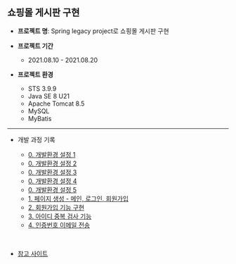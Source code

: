 ## 쇼핑몰 게시판 구현

- **프로젝트 명**: Spring legacy project로 쇼핑몰 게시판 구현

- **프로젝트 기간**
  - 2021.08.10 - 2021.08.20

- **프로젝트 환경**
  - STS 3.9.9
  - Java SE 8 U21
  - Apache Tomcat 8.5
  - MySQL
  - MyBatis

---
- 개발 과정 기록

  - [0. 개발환경 설정 1](https://github.com/sanga327/Spring_shopping_board/blob/main/document/0.%20%ED%94%84%EB%A1%9C%EC%A0%9D%ED%8A%B8%20%EC%83%9D%EC%84%B1%20%EB%B0%8F%20%EA%B8%B0%EB%B3%B8%20%ED%99%98%EA%B2%BD%EC%84%A4%EC%A0%95%201.md)
  - [0. 개발환경 설정 2](https://github.com/sanga327/Spring_shopping_board/blob/main/document/0.%20%ED%94%84%EB%A1%9C%EC%A0%9D%ED%8A%B8%20%EC%83%9D%EC%84%B1%20%EB%B0%8F%20%EA%B8%B0%EB%B3%B8%20%ED%99%98%EA%B2%BD%EC%84%A4%EC%A0%95%202.md)
  - [0. 개발환경 설정 3](https://github.com/sanga327/Spring_shopping_board/blob/main/document/0.%20%ED%94%84%EB%A1%9C%EC%A0%9D%ED%8A%B8%20%EC%83%9D%EC%84%B1%20%EB%B0%8F%20%EA%B8%B0%EB%B3%B8%20%ED%99%98%EA%B2%BD%EC%84%A4%EC%A0%95%203.md)
  - [0. 개발환경 설정 4](https://github.com/sanga327/Spring_shopping_board/blob/main/document/0.%20%ED%94%84%EB%A1%9C%EC%A0%9D%ED%8A%B8%20%EC%83%9D%EC%84%B1%20%EB%B0%8F%20%EA%B8%B0%EB%B3%B8%20%ED%99%98%EA%B2%BD%EC%84%A4%EC%A0%95%204.md)
  - [0. 개발환경 설정 5](https://github.com/sanga327/Spring_shopping_board/blob/main/document/0.%20%ED%94%84%EB%A1%9C%EC%A0%9D%ED%8A%B8%20%EC%83%9D%EC%84%B1%20%EB%B0%8F%20%EA%B8%B0%EB%B3%B8%20%ED%99%98%EA%B2%BD%EC%84%A4%EC%A0%95%205.md)
  - [1. 페이지 생성 - 메인, 로그인, 회원가입](https://github.com/sanga327/Spring_shopping_board/blob/main/document/1.%20%ED%8E%98%EC%9D%B4%EC%A7%80%20%EC%83%9D%EC%84%B1%20-%20%EB%A9%94%EC%9D%B8%2C%20%EB%A1%9C%EA%B7%B8%EC%9D%B8%2C%20%ED%9A%8C%EC%9B%90%EA%B0%80%EC%9E%85.md)
  - [2. 회원가입 기능 구현](https://github.com/sanga327/Spring_shopping_board/blob/main/document/2.%20%ED%9A%8C%EC%9B%90%EA%B0%80%EC%9E%85%20%EA%B8%B0%EB%8A%A5%20%EA%B5%AC%ED%98%84.md)
  - [3. 아이디 중복 검사 기능](https://github.com/sanga327/Spring_shopping_board/blob/main/document/3.%20%EC%95%84%EC%9D%B4%EB%94%94%20%EC%A4%91%EB%B3%B5%20%EA%B2%80%EC%82%AC%20%EA%B8%B0%EB%8A%A5.md)
  - [4. 인증번호 이메일 전송](https://github.com/sanga327/Spring_shopping_board/blob/main/document/4.%20%EC%9D%B8%EC%A6%9D%EB%B2%88%ED%98%B8%20%EC%9D%B4%EB%A9%94%EC%9D%BC%20%EC%A0%84%EC%86%A1.md)


<br>

- [참고 사이트](https://kimvampa.tistory.com/64?category=771727)

